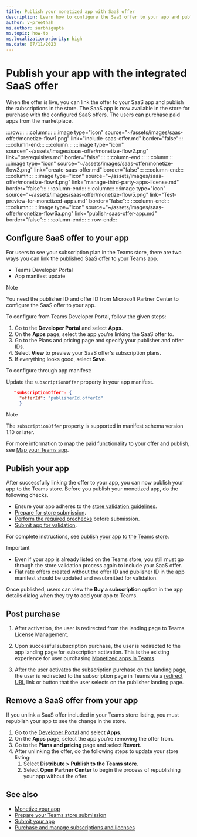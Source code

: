 ```yaml
---
title: Publish your monetized app with SaaS offer
description: Learn how to configure the SaaS offer to your app and publish the app to Teams store.
author: v-preethah
ms.author: surbhigupta
ms.topic: how-to
ms.localizationpriority: high
ms.date: 07/11/2023
---
```


# Publish your app with the integrated SaaS offer

When the offer is live, you can link the offer to your SaaS app and publish the subscriptions in the store. The SaaS app is now available in the store for purchase with the configured SaaS offers. The users can purchase paid apps from the marketplace.

:::row:::
   :::column:::
      :::image type="icon" source="~/assets/images/saas-offer/monetize-flow1.png" link="include-saas-offer.md" border="false":::
   :::column-end:::
   :::column:::
      :::image type="icon" source="~/assets/images/saas-offer/monetize-flow2.png" link="prerequisites.md" border="false":::
   :::column-end:::
   :::column:::
      :::image type="icon" source="~/assets/images/saas-offer/monetize-flow3.png" link="create-saas-offer.md" border="false":::
   :::column-end:::
   :::column:::
      :::image type="icon" source="~/assets/images/saas-offer/monetize-flow4.png" link="manage-third-party-apps-license.md" border="false":::
   :::column-end:::
   :::column:::
      :::image type="icon" source="~/assets/images/saas-offer/monetize-flow5.png" link="Test-preview-for-monetized-apps.md" border="false":::
   :::column-end:::
   :::column:::
      :::image type="icon" source="~/assets/images/saas-offer/monetize-flow6a.png" link="publish-saas-offer-app.md" border="false":::
   :::column-end:::
:::row-end:::

## Configure SaaS offer to your app

For users to see your subscription plan in the Teams store, there are two ways you can link the published SaaS offer to your Teams app.

* Teams Developer Portal
* App manifest update

> [!NOTE]
> You need the publisher ID and offer ID from Microsoft Partner Center to configure the SaaS offer to your app.

To configure from Teams Developer Portal, follow the given steps:

1. Go to the **Developer Portal** and select **Apps**.
1. On the **Apps** page, select the app you're linking the SaaS offer to.
1. Go to the Plans and pricing page and specify your publisher and offer IDs.
1. Select **View** to preview your SaaS offer's subscription plans.
1. If everything looks good, select **Save**.

To configure through app manifest:

Update the `subscriptionOffer` property in your app manifest.

   ```json
      "subscriptionOffer": {
        "offerId": "publisherId.offerId"  
        }
   ```

> [!NOTE]
> The `subscriptionOffer` property is supported in manifest schema version 1.10 or later.

For more information to map the paid functionality to your offer and publish, see [Map your Teams app](https://aka.ms/TMTG).

## Publish your app

After successfully linking the offer to your app, you can now publish your app to the Teams store. Before you publish your monetized app, do the following checks.

* Ensure your app adheres to the [store validation guidelines](/microsoftteams/platform/concepts/deploy-and-publish/appsource/prepare/teams-store-validation-guidelines?branch=main).
* [Prepare for store submission](/microsoftteams/platform/concepts/deploy-and-publish/appsource/prepare/submission-checklist?branch=main&tabs=desktop).
* [Perform the required prechecks](/microsoftteams/platform/concepts/deploy-and-publish/appsource/publish?branch=pr-en-us-8990) before submission.
* [Submit app for validation](/office/dev/store/add-in-submission-guide).

For complete instructions, see [publish your app to the Teams store](../publish.md).

> [!IMPORTANT]
>
> * Even if your app is already listed on the Teams store, you still must go through the store validation process again to include your SaaS offer.
> * Flat rate offers created without the offer ID and publisher ID in the app manifest should be updated and resubmitted for validation.

Once published, users can view the **Buy a subscription** option in the app details dialog when they try to add your app to Teams.

## Post purchase

1. After activation, the user is redirected from the landing page to Teams License Management.

1. Upon successful subscription purchase, the user is redirected to the app landing page for subscription activation. This is the existing experience for user purchasing [Monetized apps in Teams](https://aka.ms/TMTG).

1. After the user activates the subscription purchase on the landing page, the user is redirected to the subscription page in Teams via a [redirect URL](https://teams.microsoft.com/_#/subscriptionManagement) link or button that the user selects on the publisher landing page.

## Remove a SaaS offer from your app

If you unlink a SaaS offer included in your Teams store listing, you must republish your app to see the change in the store.

1. Go to the [Developer Portal](https://dev.teams.microsoft.com/) and select **Apps**.
1. On the **Apps** page, select the app you're removing the offer from.
1. Go to the **Plans and pricing** page and select **Revert**.
1. After unlinking the offer, do the following steps to update your store listing:
   1. Select **Distribute > Publish to the Teams store**.
   1. Select **Open Partner Center** to begin the process of republishing your app without the offer.

## See also

* [Monetize your app](monetize-overview.md)
* [Prepare your Teams store submission](submission-checklist.md)
* [Submit your app](/partner-center/marketplace/add-in-submission-guide?toc=%2Fmicrosoftteams%2Fplatform%2Ftoc.json&bc=%2Fmicrosoftteams%2Fplatform%2Fbreadcrumb%2Ftoc.json)
* [Purchase and manage subscriptions and licenses](end-user-purchase-experience.md)
